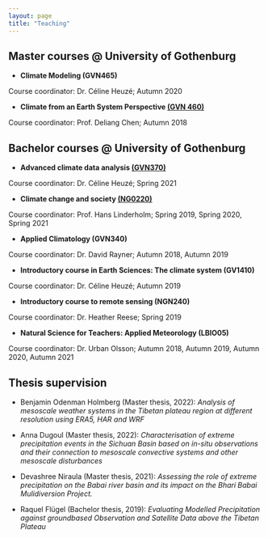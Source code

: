 ```yaml
---
layout: page
title: "Teaching"
---
```


## Master courses @ University of Gothenburg


* **Climate Modeling (GVN465)**

Course coordinator: Dr. Céline Heuzé;
Autumn 2020


* **Climate from an Earth System Perspective [(GVN 460)](https://www.gu.se/en/study-gothenburg/climate-change-in-an-earth-system-perspective-gvn460)**

Course coordinator: Prof. Deliang Chen;
Autumn 2018 


## Bachelor courses @ University of Gothenburg


* **Advanced climate data analysis [(GVN370)](https://www.gu.se/en/study-gothenburg/advanced-climate-data-analysis-gvn370)** 

Course coordinator: Dr. Céline Heuzé;
Spring 2021


* **Climate change and society [(NG0220)](https://www.gu.se/en/study-gothenburg/climate-change-and-society-ng0220)**

Course coordinator: Prof. Hans Linderholm;
Spring 2019, Spring 2020, Spring 2021


* **Applied Climatology (GVN340)**

Course coordinator: Dr. David Rayner;
Autumn 2018, Autumn 2019 


* **Introductory course in Earth Sciences: The climate system (GV1410)**

Course coordinator: Dr. Céline Heuzé;
Autumn 2019 


* **Introductory course to remote sensing (NGN240)**

Course coordinator: Dr. Heather Reese;
Spring 2019 


* **Natural Science for Teachers: Applied Meteorology (LBIO05)**

Course coordinator: Dr. Urban Olsson;
Autumn 2018, Autumn 2019, Autumn 2020, Autumn 2021


## Thesis supervision 

* Benjamin Odenman Holmberg (Master thesis, 2022): *Analysis of mesoscale weather systems in the Tibetan plateau region at different
resolution using ERA5, HAR and WRF*

* Anna Dugoul (Master thesis, 2022): *Characterisation of extreme precipitation events in the Sichuan Basin based on in-situ observations and their connection to mesoscale convective systems and other mesoscale disturbances*

* Devashree Niraula (Master thesis, 2021): *Assessing the role of extreme
precipitation on the Babai river basin and its impact on the Bhari Babai Mulidiversion Project.* 

* Raquel Flügel (Bachelor thesis, 2019): *Evaluating Modelled Precipitation against groundbased Observation and Satellite Data above the Tibetan Plateau* 








